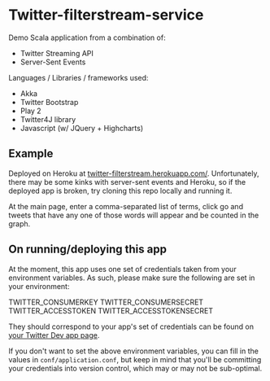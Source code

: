 Twitter-filterstream-service
============================

Demo Scala application from a combination of:

- Twitter Streaming API
- Server-Sent Events

Languages / Libraries / frameworks used:

- Akka
- Twitter Bootstrap
- Play 2
- Twitter4J library
- Javascript (w/ JQuery + Highcharts)

Example
-------

Deployed on Heroku at [twitter-filterstream.herokuapp.com/](http://twitter-filterstream.herokuapp.com/). Unfortunately, there may be some kinks with server-sent events and Heroku, so if the deployed app is broken, try cloning this repo locally and running it.

At the main page, enter a comma-separated list of terms, click go and tweets that have any one of those words will appear and be counted in the graph.

On running/deploying this app
-------------

At the moment, this app uses one set of credentials taken from your environment variables. As such, please make sure the following are set in your environment:

TWITTER_CONSUMERKEY
TWITTER_CONSUMERSECRET
TWITTER_ACCESSTOKEN
TWITTER_ACCESSTOKENSECRET

They should correspond to your app's set of credentials can be found on [your Twitter Dev app page](https://dev.twitter.com/apps).

If you don't want to set the above environment variables, you can fill in the values in `conf/application.conf`, but keep in mind that you'll be committing your credentials into version control, which may or may not be sub-optimal.
